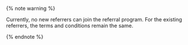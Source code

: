 {% note warning %}

Currently, no new referrers can join the referral program. For the existing referrers, the terms and conditions remain the same.

{% endnote %}